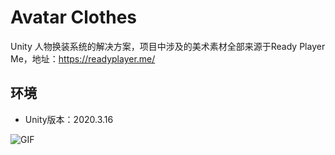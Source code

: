 # Avatar Clothes

Unity 人物换装系统的解决方案，项目中涉及的美术素材全部来源于Ready Player Me，地址：https://readyplayer.me/ 

## 环境

- Unity版本：2020.3.16


![GIF](https://user-images.githubusercontent.com/44351120/192291688-0f238039-7480-4b83-b50f-27af53362204.gif)
